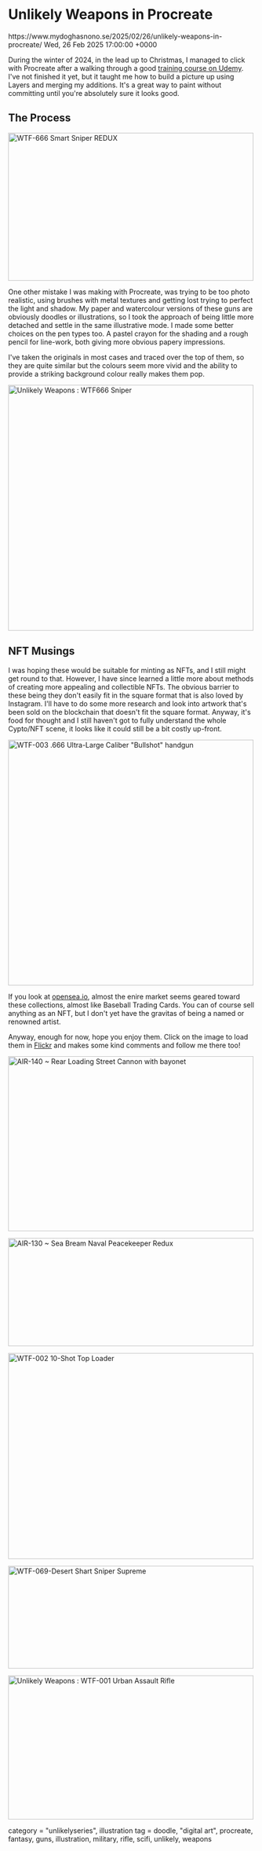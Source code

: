 # Unlikely Weapons in Procreate
<link>https://www.mydoghasnono.se/2025/02/26/unlikely-weapons-in-procreate/</link>
<pubDate>Wed, 26 Feb 2025 17:00:00 +0000</pubDate>


During the winter of 2024, in the lead up to Christmas, I managed to click with Procreate after a walking through a good [training course on Udemy](https://www.udemy.com/course/drawing-and-painting-on-the-ipad-with-procreate/). I've not finished it yet, but it taught me how to build a picture up using Layers and merging my additions. It's a great way to paint without committing until you're absolutely sure it looks good.

## The Process

<a data-flickr-embed="true" data-header="true" data-footer="true" href="https://www.flickr.com/photos/mydoghasnonose/54173201143/" title="WTF-666 Smart Sniper REDUX"><img src="https://live.staticflickr.com/65535/54173201143_bdab51a0bc.jpg" width="500" height="301" alt="WTF-666 Smart Sniper REDUX"/></a><script async src="//embedr.flickr.com/assets/client-code.js" charset="utf-8"></script>

One other mistake I was making with Procreate, was trying to be too photo realistic, using brushes with metal textures and getting lost trying to perfect the light and shadow. My paper and watercolour versions of these guns are obviously doodles or illustrations, so I took the approach of being little more detached and settle in the same illustrative mode. I made some better choices on the pen types too. A pastel crayon for the shading and a rough pencil for line-work, both giving more obvious papery impressions.

I've taken the originals in most cases and traced over the top of them, so they are quite similar but the colours seem more vivid and the ability to provide a striking background colour really makes them pop.

<a data-flickr-embed="true" data-header="true" data-footer="true" href="https://www.flickr.com/photos/mydoghasnonose/52524605288/" title="Unlikely Weapons : WTF666 Sniper"><img src="https://live.staticflickr.com/65535/52524605288_0a7893ca9f.jpg" width="500" height="500" alt="Unlikely Weapons : WTF666 Sniper"/></a><script async src="//embedr.flickr.com/assets/client-code.js" charset="utf-8"></script>

## NFT Musings

I was hoping these would be suitable for minting as NFTs, and I still might get round to that. However, I have since learned a little more about methods of creating more appealing and collectible NFTs. The obvious barrier to these being they don't easily fit in the square format that is also loved by Instagram. I'll have to do some more research and look into artwork that's been sold on the blockchain that doesn't fit the square format. Anyway, it's food for thought and I still haven't got to fully understand the whole Cypto/NFT scene, it looks like it could still be a bit costly up-front.

<a data-flickr-embed="true" data-header="true" data-footer="true" href="https://www.flickr.com/photos/mydoghasnonose/54171262805/" title="WTF-003 .666 Ultra-Large Caliber &quot;Bullshot&quot; handgun"><img src="https://live.staticflickr.com/65535/54171262805_e9f1c203b2.jpg" width="500" height="500" alt="WTF-003 .666 Ultra-Large Caliber &quot;Bullshot&quot; handgun"/></a><script async src="//embedr.flickr.com/assets/client-code.js" charset="utf-8"></script>

If you look at [opensea.io](https://opensea.io), almost the enire market seems geared toward these collections, almost like Baseball Trading Cards. You can of course sell anything as an NFT, but I don't yet have the gravitas of being a named or renowned artist.

Anyway, enough for now, hope you enjoy them. Click on the image to load them in [Flickr](https://www.flickr.com/photos/mydoghasnonose/) and makes some kind comments and follow me there too!

<a data-flickr-embed="true" data-header="true" data-footer="true" href="https://www.flickr.com/photos/mydoghasnonose/54155048812/" title="AIR-140 ~ Rear Loading Street Cannon with bayonet"><img src="https://live.staticflickr.com/65535/54155048812_35324b2a3b.jpg" width="500" height="356" alt="AIR-140 ~ Rear Loading Street Cannon with bayonet"/></a><script async src="//embedr.flickr.com/assets/client-code.js" charset="utf-8"></script>

<a data-flickr-embed="true" data-header="true" data-footer="true" href="https://www.flickr.com/photos/mydoghasnonose/54152972892/" title="AIR-130 ~ Sea Bream Naval Peacekeeper Redux"><img src="https://live.staticflickr.com/65535/54152972892_6839ea7cb8.jpg" width="500" height="220" alt="AIR-130 ~ Sea Bream Naval Peacekeeper Redux"/></a><script async src="//embedr.flickr.com/assets/client-code.js" charset="utf-8"></script>

<a data-flickr-embed="true" data-header="true" data-footer="true" href="https://www.flickr.com/photos/mydoghasnonose/54145289352/" title="WTF-002 10-Shot Top Loader"><img src="https://live.staticflickr.com/65535/54145289352_d276914f5e.jpg" width="500" height="419" alt="WTF-002 10-Shot Top Loader"/></a><script async src="//embedr.flickr.com/assets/client-code.js" charset="utf-8"></script>

<a data-flickr-embed="true" data-header="true" data-footer="true" href="https://www.flickr.com/photos/mydoghasnonose/54119322869/" title="WTF-069-Desert Shart Sniper Supreme"><img src="https://live.staticflickr.com/65535/54119322869_ca727dfba4.jpg" width="500" height="209" alt="WTF-069-Desert Shart Sniper Supreme"/></a><script async src="//embedr.flickr.com/assets/client-code.js" charset="utf-8"></script>

<a data-flickr-embed="true" data-header="true" data-footer="true" href="https://www.flickr.com/photos/mydoghasnonose/54112935050/" title="Unlikely Weapons : WTF-001 Urban Assault Rifle"><img src="https://live.staticflickr.com/65535/54112935050_5288a7bb24.jpg" width="500" height="293" alt="Unlikely Weapons : WTF-001 Urban Assault Rifle"/></a><script async src="//embedr.flickr.com/assets/client-code.js" charset="utf-8"></script>

category = "unlikelyseries", illustration
tag = doodle, "digital art", procreate, fantasy, guns, illustration, military, rifle, scifi, unlikely, weapons

